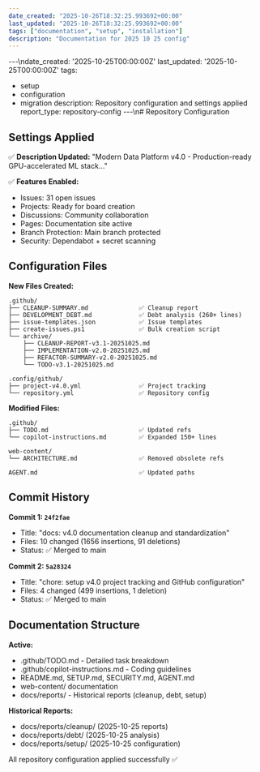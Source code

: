 ```yaml
---
date_created: "2025-10-26T18:32:25.993692+00:00"
last_updated: "2025-10-26T18:32:25.993692+00:00"
tags: ["documentation", "setup", "installation"]
description: "Documentation for 2025 10 25 config"
---
```


---\ndate_created: '2025-10-25T00:00:00Z'
last_updated: '2025-10-25T00:00:00Z'
tags:

- setup
- configuration
- migration
  description: Repository configuration and settings applied
  report_type: repository-config
  ---\n# Repository Configuration

## Settings Applied

✅ **Description Updated:**
"Modern Data Platform v4.0 - Production-ready GPU-accelerated ML stack..."

✅ **Features Enabled:**

- Issues: 31 open issues
- Projects: Ready for board creation
- Discussions: Community collaboration
- Pages: Documentation site active
- Branch Protection: Main branch protected
- Security: Dependabot + secret scanning

## Configuration Files

**New Files Created:**

```
.github/
├── CLEANUP-SUMMARY.md              ✅ Cleanup report
├── DEVELOPMENT_DEBT.md             ✅ Debt analysis (260+ lines)
├── issue-templates.json            ✅ Issue templates
├── create-issues.ps1               ✅ Bulk creation script
└── archive/
    ├── CLEANUP-REPORT-v3.1-20251025.md
    ├── IMPLEMENTATION-v2.0-20251025.md
    ├── REFACTOR-SUMMARY-v2.0-20251025.md
    └── TODO-v3.1-20251025.md

.config/github/
├── project-v4.0.yml                ✅ Project tracking
└── repository.yml                  ✅ Repository config
```

**Modified Files:**

```
.github/
├── TODO.md                         ✅ Updated refs
└── copilot-instructions.md         ✅ Expanded 150+ lines

web-content/
└── ARCHITECTURE.md                 ✅ Removed obsolete refs

AGENT.md                            ✅ Updated paths
```

## Commit History

**Commit 1: `24f2fae`**

- Title: "docs: v4.0 documentation cleanup and standardization"
- Files: 10 changed (1656 insertions, 91 deletions)
- Status: ✅ Merged to main

**Commit 2: `5a28324`**

- Title: "chore: setup v4.0 project tracking and GitHub configuration"
- Files: 4 changed (499 insertions, 1 deletion)
- Status: ✅ Merged to main

## Documentation Structure

**Active:**

- .github/TODO.md - Detailed task breakdown
- .github/copilot-instructions.md - Coding guidelines
- README.md, SETUP.md, SECURITY.md, AGENT.md
- web-content/ documentation
- docs/reports/ - Historical reports (cleanup, debt, setup)

**Historical Reports:**

- docs/reports/cleanup/ (2025-10-25 reports)
- docs/reports/debt/ (2025-10-25 analysis)
- docs/reports/setup/ (2025-10-25 configuration)

All repository configuration applied successfully ✅
